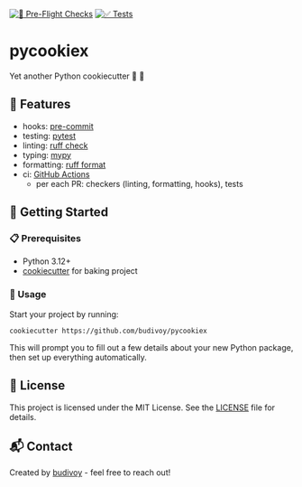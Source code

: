 [![🤗 Pre-Flight Checks](https://github.com/budivoy/pycookiex/actions/workflows/checks.yml/badge.svg)](https://github.com/budivoy/pycookiex/actions/workflows/checks.yml)
[![✅ Tests](https://github.com/budivoy/pycookiex/actions/workflows/test.yml/badge.svg)](https://github.com/budivoy/pycookiex/actions/workflows/test.yml)

# pycookiex
Yet another Python cookiecutter 🐍 🍪

## 🎯 Features
- hooks: [pre-commit](https://pre-commit.com/)
- testing: [pytest](https://docs.pytest.org/en/stable/)
- linting: [ruff check](https://docs.astral.sh/ruff/linter/)
- typing: [mypy](https://mypy.readthedocs.io/en/stable/index.html)
- formatting: [ruff format](https://docs.astral.sh/ruff/formatter/)
- ci: [GitHub Actions](https://github.com/features/actions)
  * per each PR: checkers (linting, formatting, hooks), tests

## 🚀 Getting Started
### 📋 Prerequisites
- Python 3.12+
- [cookiecutter](https://cookiecutter.readthedocs.io/en/stable/) for baking project

### 🏃 Usage
Start your project by running:

```console
cookiecutter https://github.com/budivoy/pycookiex
```

This will prompt you to fill out a few details about your new Python package, then set up everything automatically.

## 📜 License
This project is licensed under the MIT License. See the [LICENSE](./LICENSE) file for details.

## 📬 Contact
Created by [budivoy](https://budivoy.github.io/) - feel free to reach out!
